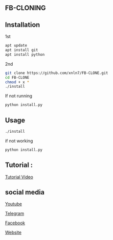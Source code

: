 ## FB-CLONING

## Installation
1st 
```bash
apt update
apt install git
apt install python

```
2nd
```bash
git clone https://github.com/xnln7/FB-CLONE.git
cd FB-CLONE
chmod + x *
./install
```
If not running 
```bash
python install.py
```

## Usage

```bash
./install
```
if not working 
```bash
python install.py
```



## Tutorial :
<p>
  <a href="https://youtube.com/@xnln7">Tutorial Video</a>
  </p>


## social media
<p>
  <a href="https://youtube.com/@xnln7">Youtube</a>
  </p>

<p>
  <a href="https://t.me/xnln7">Telegram</a>
</p>

  <p>
  <a href="https://www.facebook.com/xnln7">Facebook</a>
  </p>

<p>
  <a href="https://xnln7.blogspot.com">Website</a>
  </p>
